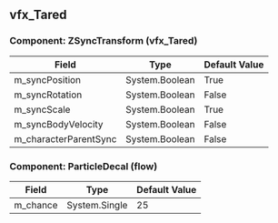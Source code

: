 ## vfx_Tared

### Component: ZSyncTransform (vfx_Tared)

|Field|Type|Default Value|
|---|---|---|
|m_syncPosition|System.Boolean|True|
|m_syncRotation|System.Boolean|False|
|m_syncScale|System.Boolean|True|
|m_syncBodyVelocity|System.Boolean|False|
|m_characterParentSync|System.Boolean|False|

### Component: ParticleDecal (flow)

|Field|Type|Default Value|
|---|---|---|
|m_chance|System.Single|25|


